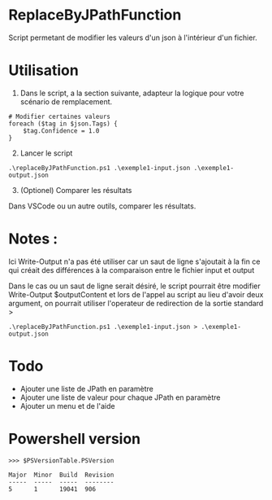 # ReplaceByJPathFunction

Script permetant de modifier les valeurs d'un json à l'intérieur d'un fichier.

# Utilisation

1. Dans le script, a la section suivante, adapteur la logique pour votre scénario de remplacement.

```
# Modifier certaines valeurs
foreach ($tag in $json.Tags) {
    $tag.Confidence = 1.0
}
```

2. Lancer le script

```
.\replaceByJPathFunction.ps1 .\exemple1-input.json .\exemple1-output.json
```

3. (Optionel) Comparer les résultats

Dans VSCode ou un autre outils, comparer les résultats.

# Notes :

Ici Write-Output n'a pas été utiliser car un saut de ligne s'ajoutait à la fin
ce qui créait des différences à la comparaison entre le fichier input et output

Dans le cas ou un saut de ligne serait désiré, le script pourrait être modifier
Write-Output $outputContent
et lors de l'appel au script au lieu d'avoir deux argument, on pourrait utiliser
l'operateur de redirection de la sortie standard >
```
.\replaceByJPathFunction.ps1 .\exemple1-input.json > .\exemple1-output.json
```

# Todo

- Ajouter une liste de JPath en paramètre
- Ajouter une liste de valeur pour chaque JPath en paramètre
- Ajouter un menu et de l'aide

# Powershell version

```
>>> $PSVersionTable.PSVersion

Major  Minor  Build  Revision
-----  -----  -----  --------
5      1      19041  906
```